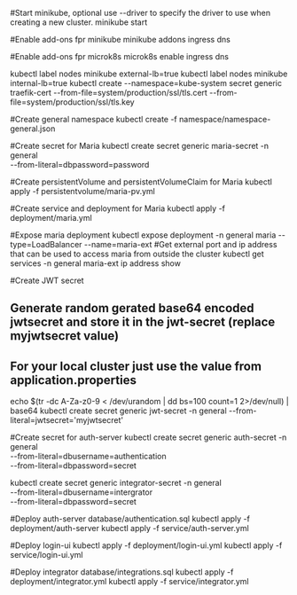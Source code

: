 #Start minikube, optional use --driver to specify the driver to use when creating a new cluster.
minikube start

#Enable add-ons fpr minikube
minikube addons ingress dns

#Enable add-ons fpr microk8s
microk8s enable ingress dns

kubectl label nodes minikube external-lb=true
kubectl label nodes minikube internal-lb=true
kubectl create --namespace=kube-system secret generic traefik-cert --from-file=system/production/ssl/tls.cert --from-file=system/production/ssl/tls.key

#Create general namespace
kubectl create -f namespace/namespace-general.json

#Create secret for Maria
kubectl create secret generic maria-secret -n general \
--from-literal=dbpassword=password

#Create persistentVolume and persistentVolumeClaim for Maria
kubectl apply -f persistentvolume/maria-pv.yml

#Create service and deployment for Maria
kubectl apply -f deployment/maria.yml

#Expose maria deployment
kubectl expose deployment -n general maria --type=LoadBalancer --name=maria-ext
#Get external port and ip address that can be used to access maria from outside the cluster
kubectl get services -n general maria-ext
ip address show


#Create JWT secret
## Generate random gerated base64 encoded jwtsecret and store it in the jwt-secret (replace myjwtsecret value)
## For your local cluster just use the value from application.properties
echo $(tr -dc A-Za-z0-9 < /dev/urandom | dd bs=100 count=1 2>/dev/null) | base64
kubectl create secret generic jwt-secret -n general --from-literal=jwtsecret='myjwtsecret'

#Create secret for auth-server
kubectl create secret generic auth-secret -n general \
--from-literal=dbusername=authentication \
--from-literal=dbpassword=secret

kubectl create secret generic integrator-secret -n general \
--from-literal=dbusername=intergrator \
--from-literal=dbpassword=secret

#Deploy auth-server
database/authentication.sql
kubectl apply -f deployment/auth-server
kubectl apply -f service/auth-server.yml

#Deploy login-ui
kubectl apply -f deployment/login-ui.yml
kubectl apply -f service/login-ui.yml

#Deploy integrator
database/integrations.sql
kubectl apply -f deployment/integrator.yml
kubectl apply -f service/integrator.yml


